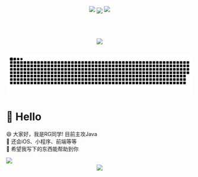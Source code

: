 <!-- 连续提交代码天数记录 -->
<div align="center">
  <img width="150" src="https://cdn.jsdelivr.net/gh/rangang/rangang/left.png" />
  <img align="center" src="https://github-readme-streak-stats.herokuapp.com/?user=rangang&theme=dark&hide_border=true" />
  <img width="150" src="https://cdn.jsdelivr.net/gh/rangang/rangang/right.png" />
</div>
<br>

<h1 align="center"> <a href="https://sunguoqi.com/"> <img src="https://readme-typing-svg.herokuapp.com/?lines=你好！很高兴你点开了我的主页&center=true&size=27"> </a> </h1>

<!-- 贪吃蛇代码贡献图 -->
<div align="center"><img src="https://raw.githubusercontent.com/rangang/rangang/output/github-contribution-grid-snake-dark.svg#gh-dark-mode-only" /></div>

#  👏 Hello
😄 大家好，我是RG同学! 目前主攻Java<br>
🔭 还会iOS、小程序、前端等等<br>
🌟 希望我写下的东西能帮助到你<br>

<!-- GitHub数据统计 -->
<img height="137px" src="https://github-readme-stats.vercel.app/api?username=rangang&hide_title=true&hide_border=true&show_icons=trueline_height=21&text_color=000&icon_color=000&bg_color=0,ea6161,ffc64d,fffc4d,52fa5a&theme=graywhite" />

<!-- 动态生成的活动图，用于显示您过去 31 天的 GitHub 活动 -->
<div align="center"> <img src="https://activity-graph.herokuapp.com/graph?username=rangang&theme=dracula" /> </div>









